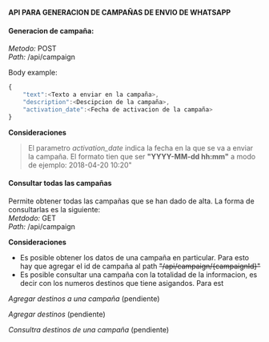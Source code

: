 **API PARA GENERACION DE CAMPAÑAS DE ENVIO DE WHATSAPP**

#### Generacion de campaña:  
*Metodo:* POST  
*Path:* /api/campaign  

Body example:
```javascript
{
	"text":<Texto a enviar en la campaña>,
	"description":<Descipcion de la campaña>,
	"activation_date":<Fecha de activacion de la campaña>
}
```
**Consideraciones**
>  El parametro *activation_date* indica la fecha en la que se va a enviar la campaña. El formato tien que ser **"YYYY-MM-dd hh:mm"** a modo de ejemplo: 2018-04-20 10:20"

#### Consultar todas las campañas  
Permite obtener todas las campañas que se han dado de alta. La forma de consultarlas es la siguiente:  
*Metdodo:* GET  
*Path:* /api/campaign

**Consideraciones**
>
- Es posible obtener los datos de una campaña en particular. Para esto hay que agregar el id de campaña al path ~~"/api/campaign/{campaignId}"~~       
- Es posible consultar una campaña con la totalidad de la informacion, es decir con los numeros destinos que tiene asigandos. Para est


*Agregar destinos a una campaña*
(pendiente)



*Agregar destinos*
(pendiente)

*Consultra destinos de una campaña*
(pendiente)
